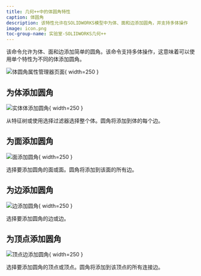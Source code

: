 ```yaml
---
title: 几何++中的体圆角特性
caption: 体圆角
description: 该特性允许在SOLIDWORKS模型中为体、面和边添加圆角，并支持多体操作
image: icon.png
toc-group-name: 实验室-SOLIDWORKS几何++
---
```

该命令允许为体、面和边添加简单的圆角。该命令支持多体操作，这意味着可以使用单个特性为不同的体添加圆角。

![体圆角属性管理器页面](solid-bodies-fillet.png){ width=250 }

## 为体添加圆角

![实体体添加圆角](full-body-fillet.png){ width=250 }

从特征树或使用选择过滤器选择整个体。圆角将添加到体的每个边。

## 为面添加圆角

![面添加圆角](face-fillet.png){ width=250 }

选择要添加圆角的面或面。圆角将添加到该面的所有边。

## 为边添加圆角

![边添加圆角](edge-fillet.png){ width=250 }

选择要添加圆角的边或边。

## 为顶点添加圆角

![顶点边添加圆角](vertex-fillet.png){ width=250 }

选择要添加圆角的顶点或顶点。圆角将添加到该顶点的所有连接边。